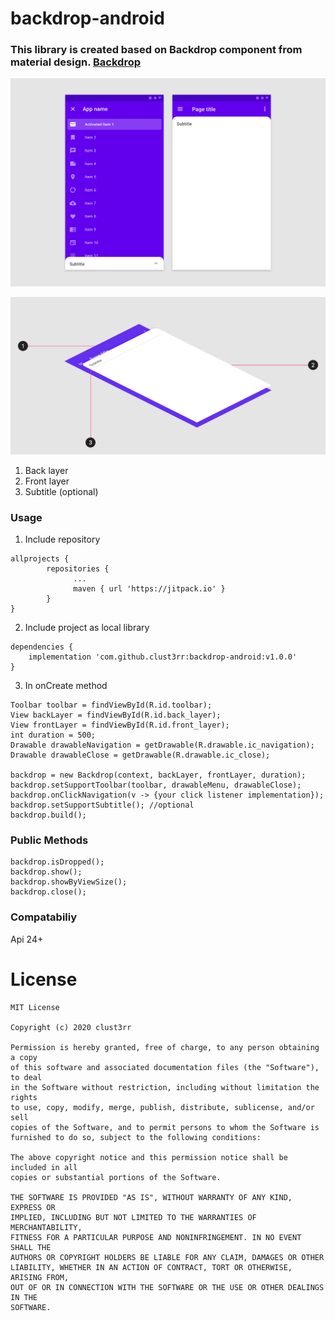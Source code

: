 # backdrop-android

### This library is created based on Backdrop component from material design. [Backdrop](https://material.io/design/components/backdrop.html)

![alt text](https://github.com/clust3rr/backdrop-android/blob/master/images/backdrop2.png)

![alt text](https://github.com/clust3rr/backdrop-android/blob/master/images/backdrop1.png)
1. Back layer
2. Front layer
3. Subtitle (optional)


### Usage

1. Include repository
```
allprojects {
		repositories {
			  ...
			  maven { url 'https://jitpack.io' }
		}
}
```
2. Include project as local library
```
dependencies {
    implementation 'com.github.clust3rr:backdrop-android:v1.0.0'
}
```
3. In onCreate method 
```
Toolbar toolbar = findViewById(R.id.toolbar);
View backLayer = findViewById(R.id.back_layer);
View frontLayer = findViewById(R.id.front_layer);
int duration = 500;
Drawable drawableNavigation = getDrawable(R.drawable.ic_navigation);
Drawable drawableClose = getDrawable(R.drawable.ic_close);
 
backdrop = new Backdrop(context, backLayer, frontLayer, duration);
backdrop.setSupportToolbar(toolbar, drawableMenu, drawableClose);
backdrop.onClickNavigation(v -> {your click listener implementation});
backdrop.setSupportSubtitle(); //optional
backdrop.build();
```
### Public Methods
```
backdrop.isDropped();
backdrop.show();
backdrop.showByViewSize();
backdrop.close();
```
### Compatabiliy

Api 24+

# License

```
MIT License

Copyright (c) 2020 clust3rr

Permission is hereby granted, free of charge, to any person obtaining a copy
of this software and associated documentation files (the "Software"), to deal
in the Software without restriction, including without limitation the rights
to use, copy, modify, merge, publish, distribute, sublicense, and/or sell
copies of the Software, and to permit persons to whom the Software is
furnished to do so, subject to the following conditions:

The above copyright notice and this permission notice shall be included in all
copies or substantial portions of the Software.

THE SOFTWARE IS PROVIDED "AS IS", WITHOUT WARRANTY OF ANY KIND, EXPRESS OR
IMPLIED, INCLUDING BUT NOT LIMITED TO THE WARRANTIES OF MERCHANTABILITY,
FITNESS FOR A PARTICULAR PURPOSE AND NONINFRINGEMENT. IN NO EVENT SHALL THE
AUTHORS OR COPYRIGHT HOLDERS BE LIABLE FOR ANY CLAIM, DAMAGES OR OTHER
LIABILITY, WHETHER IN AN ACTION OF CONTRACT, TORT OR OTHERWISE, ARISING FROM,
OUT OF OR IN CONNECTION WITH THE SOFTWARE OR THE USE OR OTHER DEALINGS IN THE
SOFTWARE.
```
